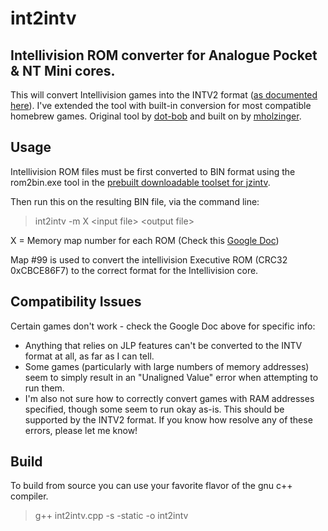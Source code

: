 # int2intv
## Intellivision ROM converter for Analogue Pocket & NT Mini cores. 

This will convert Intellivision games into the INTV2 format ([as documented here](https://github.com/SmokeMonsterPacks/Nt-Mini-Noir-Jailbreak#intellivision-core-release-notes)). I've extended the tool with built-in conversion for most compatible homebrew games. Original tool by [dot-bob](https://github.com/dot-bob/int2intv) and built on by [mholzinger](https://github.com/mholzinger/int2intv).


## Usage
Intellivision ROM files must be first converted to BIN format using the rom2bin.exe tool in the [prebuilt downloadable toolset for jzintv](http://spatula-city.org/~im14u2c/intv/).

Then run this on the resulting BIN file, via the command line: 

> int2intv -m X \<input file\> \<output file\>

X = Memory map number for each ROM (Check this [Google Doc](https://docs.google.com/spreadsheets/d/11WgwYnT4n2ISqqROVcIkUwWzz7HQMCu4FcrRUb02kGE/edit?usp=sharing))

Map #99 is used to convert the intellivision Executive ROM (CRC32 0xCBCE86F7) to the correct format for the Intellivision core.


## Compatibility Issues
Certain games don't work - check the Google Doc above for specific info:
* Anything that relies on JLP features can't be converted to the INTV format at all, as far as I can tell.
* Some games (particularly with large numbers of memory addresses) seem to simply result in an "Unaligned Value" error when attempting to run them.
* I'm also not sure how to correctly convert games with RAM addresses specified, though some seem to run okay as-is. This should be supported by the INTV2 format.
If you know how resolve any of these errors, please let me know!


## Build
To build from source you can use your favorite flavor of the gnu c++ compiler.

> g++ int2intv.cpp -s -static -o int2intv
